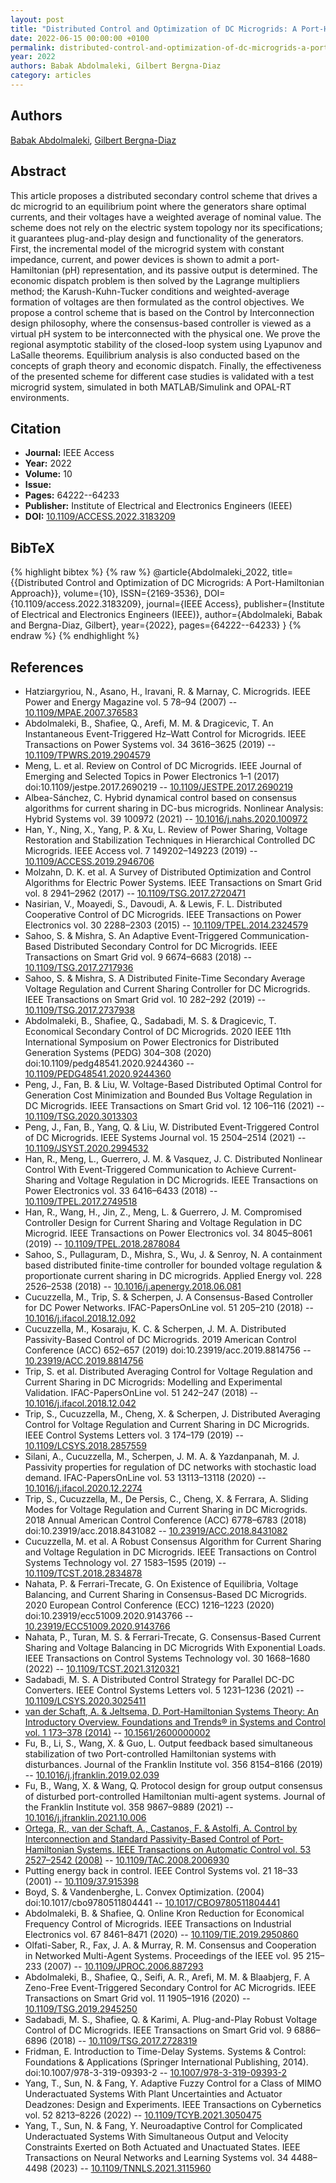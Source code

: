 ```yaml
---
layout: post
title: "Distributed Control and Optimization of DC Microgrids: A Port-Hamiltonian Approach"
date: 2022-06-15 00:00:00 +0100
permalink: distributed-control-and-optimization-of-dc-microgrids-a-port-hamiltonian-approach
year: 2022
authors: Babak Abdolmaleki, Gilbert Bergna-Diaz
category: articles
---
```

 
## Authors
[Babak Abdolmaleki](authors/babak_abdolmaleki), [Gilbert Bergna-Diaz](authors/gilbert_bergna_diaz)
 
## Abstract
This article proposes a distributed secondary control scheme that drives a dc microgrid to an equilibrium point where the generators share optimal currents, and their voltages have a weighted average of nominal value. The scheme does not rely on the electric system topology nor its specifications; it guarantees plug-and-play design and functionality of the generators. First, the incremental model of the microgrid system with constant impedance, current, and power devices is shown to admit a port-Hamiltonian (pH) representation, and its passive output is determined. The economic dispatch problem is then solved by the Lagrange multipliers method; the Karush-Kuhn-Tucker conditions and weighted-average formation of voltages are then formulated as the control objectives. We propose a control scheme that is based on the Control by Interconnection design philosophy, where the consensus-based controller is viewed as a virtual pH system to be interconnected with the physical one. We prove the regional asymptotic stability of the closed-loop system using Lyapunov and LaSalle theorems. Equilibrium analysis is also conducted based on the concepts of graph theory and economic dispatch. Finally, the effectiveness of the presented scheme for different case studies is validated with a test microgrid system, simulated in both MATLAB/Simulink and OPAL-RT environments.
 
## Citation
- **Journal:** IEEE Access
- **Year:** 2022
- **Volume:** 10
- **Issue:** 
- **Pages:** 64222--64233
- **Publisher:** Institute of Electrical and Electronics Engineers (IEEE)
- **DOI:** [10.1109/ACCESS.2022.3183209](https://doi.org/10.1109/ACCESS.2022.3183209)
 
## BibTeX
{% highlight bibtex %}
{% raw %}
@article{Abdolmaleki_2022,
  title={{Distributed Control and Optimization of DC Microgrids: A Port-Hamiltonian Approach}},
  volume={10},
  ISSN={2169-3536},
  DOI={10.1109/access.2022.3183209},
  journal={IEEE Access},
  publisher={Institute of Electrical and Electronics Engineers (IEEE)},
  author={Abdolmaleki, Babak and Bergna-Diaz, Gilbert},
  year={2022},
  pages={64222--64233}
}
{% endraw %}
{% endhighlight %}
 
## References
- Hatziargyriou, N., Asano, H., Iravani, R. & Marnay, C. Microgrids. IEEE Power and Energy Magazine vol. 5 78–94 (2007) -- [10.1109/MPAE.2007.376583](https://doi.org/10.1109/MPAE.2007.376583)
- Abdolmaleki, B., Shafiee, Q., Arefi, M. M. & Dragicevic, T. An Instantaneous Event-Triggered Hz–Watt Control for Microgrids. IEEE Transactions on Power Systems vol. 34 3616–3625 (2019) -- [10.1109/TPWRS.2019.2904579](https://doi.org/10.1109/TPWRS.2019.2904579)
- Meng, L. et al. Review on Control of DC Microgrids. IEEE Journal of Emerging and Selected Topics in Power Electronics 1–1 (2017) doi:10.1109/jestpe.2017.2690219 -- [10.1109/JESTPE.2017.2690219](https://doi.org/10.1109/JESTPE.2017.2690219)
- Albea-Sánchez, C. Hybrid dynamical control based on consensus algorithms for current sharing in DC-bus microgrids. Nonlinear Analysis: Hybrid Systems vol. 39 100972 (2021) -- [10.1016/j.nahs.2020.100972](https://doi.org/10.1016/j.nahs.2020.100972)
- Han, Y., Ning, X., Yang, P. & Xu, L. Review of Power Sharing, Voltage Restoration and Stabilization Techniques in Hierarchical Controlled DC Microgrids. IEEE Access vol. 7 149202–149223 (2019) -- [10.1109/ACCESS.2019.2946706](https://doi.org/10.1109/ACCESS.2019.2946706)
- Molzahn, D. K. et al. A Survey of Distributed Optimization and Control Algorithms for Electric Power Systems. IEEE Transactions on Smart Grid vol. 8 2941–2962 (2017) -- [10.1109/TSG.2017.2720471](https://doi.org/10.1109/TSG.2017.2720471)
- Nasirian, V., Moayedi, S., Davoudi, A. & Lewis, F. L. Distributed Cooperative Control of DC Microgrids. IEEE Transactions on Power Electronics vol. 30 2288–2303 (2015) -- [10.1109/TPEL.2014.2324579](https://doi.org/10.1109/TPEL.2014.2324579)
- Sahoo, S. & Mishra, S. An Adaptive Event-Triggered Communication-Based Distributed Secondary Control for DC Microgrids. IEEE Transactions on Smart Grid vol. 9 6674–6683 (2018) -- [10.1109/TSG.2017.2717936](https://doi.org/10.1109/TSG.2017.2717936)
- Sahoo, S. & Mishra, S. A Distributed Finite-Time Secondary Average Voltage Regulation and Current Sharing Controller for DC Microgrids. IEEE Transactions on Smart Grid vol. 10 282–292 (2019) -- [10.1109/TSG.2017.2737938](https://doi.org/10.1109/TSG.2017.2737938)
- Abdolmaleki, B., Shafiee, Q., Sadabadi, M. S. & Dragicevic, T. Economical Secondary Control of DC Microgrids. 2020 IEEE 11th International Symposium on Power Electronics for Distributed Generation Systems (PEDG) 304–308 (2020) doi:10.1109/pedg48541.2020.9244360 -- [10.1109/PEDG48541.2020.9244360](https://doi.org/10.1109/PEDG48541.2020.9244360)
- Peng, J., Fan, B. & Liu, W. Voltage-Based Distributed Optimal Control for Generation Cost Minimization and Bounded Bus Voltage Regulation in DC Microgrids. IEEE Transactions on Smart Grid vol. 12 106–116 (2021) -- [10.1109/TSG.2020.3013303](https://doi.org/10.1109/TSG.2020.3013303)
- Peng, J., Fan, B., Yang, Q. & Liu, W. Distributed Event-Triggered Control of DC Microgrids. IEEE Systems Journal vol. 15 2504–2514 (2021) -- [10.1109/JSYST.2020.2994532](https://doi.org/10.1109/JSYST.2020.2994532)
- Han, R., Meng, L., Guerrero, J. M. & Vasquez, J. C. Distributed Nonlinear Control With Event-Triggered Communication to Achieve Current-Sharing and Voltage Regulation in DC Microgrids. IEEE Transactions on Power Electronics vol. 33 6416–6433 (2018) -- [10.1109/TPEL.2017.2749518](https://doi.org/10.1109/TPEL.2017.2749518)
- Han, R., Wang, H., Jin, Z., Meng, L. & Guerrero, J. M. Compromised Controller Design for Current Sharing and Voltage Regulation in DC Microgrid. IEEE Transactions on Power Electronics vol. 34 8045–8061 (2019) -- [10.1109/TPEL.2018.2878084](https://doi.org/10.1109/TPEL.2018.2878084)
- Sahoo, S., Pullaguram, D., Mishra, S., Wu, J. & Senroy, N. A containment based distributed finite-time controller for bounded voltage regulation &amp; proportionate current sharing in DC microgrids. Applied Energy vol. 228 2526–2538 (2018) -- [10.1016/j.apenergy.2018.06.081](https://doi.org/10.1016/j.apenergy.2018.06.081)
- Cucuzzella, M., Trip, S. & Scherpen, J. A Consensus-Based Controller for DC Power Networks. IFAC-PapersOnLine vol. 51 205–210 (2018) -- [10.1016/j.ifacol.2018.12.092](https://doi.org/10.1016/j.ifacol.2018.12.092)
- Cucuzzella, M., Kosaraju, K. C. & Scherpen, J. M. A. Distributed Passivity-Based Control of DC Microgrids. 2019 American Control Conference (ACC) 652–657 (2019) doi:10.23919/acc.2019.8814756 -- [10.23919/ACC.2019.8814756](https://doi.org/10.23919/ACC.2019.8814756)
- Trip, S. et al. Distributed Averaging Control for Voltage Regulation and Current Sharing in DC Microgrids: Modelling and Experimental Validation. IFAC-PapersOnLine vol. 51 242–247 (2018) -- [10.1016/j.ifacol.2018.12.042](https://doi.org/10.1016/j.ifacol.2018.12.042)
- Trip, S., Cucuzzella, M., Cheng, X. & Scherpen, J. Distributed Averaging Control for Voltage Regulation and Current Sharing in DC Microgrids. IEEE Control Systems Letters vol. 3 174–179 (2019) -- [10.1109/LCSYS.2018.2857559](https://doi.org/10.1109/LCSYS.2018.2857559)
- Silani, A., Cucuzzella, M., Scherpen, J. M. A. & Yazdanpanah, M. J. Passivity properties for regulation of DC networks with stochastic load demand. IFAC-PapersOnLine vol. 53 13113–13118 (2020) -- [10.1016/j.ifacol.2020.12.2274](https://doi.org/10.1016/j.ifacol.2020.12.2274)
- Trip, S., Cucuzzella, M., De Persis, C., Cheng, X. & Ferrara, A. Sliding Modes for Voltage Regulation and Current Sharing in DC Microgrids. 2018 Annual American Control Conference (ACC) 6778–6783 (2018) doi:10.23919/acc.2018.8431082 -- [10.23919/ACC.2018.8431082](https://doi.org/10.23919/ACC.2018.8431082)
- Cucuzzella, M. et al. A Robust Consensus Algorithm for Current Sharing and Voltage Regulation in DC Microgrids. IEEE Transactions on Control Systems Technology vol. 27 1583–1595 (2019) -- [10.1109/TCST.2018.2834878](https://doi.org/10.1109/TCST.2018.2834878)
- Nahata, P. & Ferrari-Trecate, G. On Existence of Equilibria, Voltage Balancing, and Current Sharing in Consensus-Based DC Microgrids. 2020 European Control Conference (ECC) 1216–1223 (2020) doi:10.23919/ecc51009.2020.9143766 -- [10.23919/ECC51009.2020.9143766](https://doi.org/10.23919/ECC51009.2020.9143766)
- Nahata, P., Turan, M. S. & Ferrari-Trecate, G. Consensus-Based Current Sharing and Voltage Balancing in DC Microgrids With Exponential Loads. IEEE Transactions on Control Systems Technology vol. 30 1668–1680 (2022) -- [10.1109/TCST.2021.3120321](https://doi.org/10.1109/TCST.2021.3120321)
- Sadabadi, M. S. A Distributed Control Strategy for Parallel DC-DC Converters. IEEE Control Systems Letters vol. 5 1231–1236 (2021) -- [10.1109/LCSYS.2020.3025411](https://doi.org/10.1109/LCSYS.2020.3025411)
- [van der Schaft, A. & Jeltsema, D. Port-Hamiltonian Systems Theory: An Introductory Overview. Foundations and Trends® in Systems and Control vol. 1 173–378 (2014)](port-hamiltonian-systems-theory-an-introductory-overview-journal) -- [10.1561/2600000002](https://doi.org/10.1561/2600000002)
- Fu, B., Li, S., Wang, X. & Guo, L. Output feedback based simultaneous stabilization of two Port-controlled Hamiltonian systems with disturbances. Journal of the Franklin Institute vol. 356 8154–8166 (2019) -- [10.1016/j.jfranklin.2019.02.039](https://doi.org/10.1016/j.jfranklin.2019.02.039)
- Fu, B., Wang, X. & Wang, Q. Protocol design for group output consensus of disturbed port-controlled Hamiltonian multi-agent systems. Journal of the Franklin Institute vol. 358 9867–9889 (2021) -- [10.1016/j.jfranklin.2021.10.006](https://doi.org/10.1016/j.jfranklin.2021.10.006)
- [Ortega, R., van der Schaft, A., Castanos, F. & Astolfi, A. Control by Interconnection and Standard Passivity-Based Control of Port-Hamiltonian Systems. IEEE Transactions on Automatic Control vol. 53 2527–2542 (2008)](control-by-interconnection-and-standard-passivity-based-control-of-port-hamiltonian-systems) -- [10.1109/TAC.2008.2006930](https://doi.org/10.1109/TAC.2008.2006930)
- Putting energy back in control. IEEE Control Systems vol. 21 18–33 (2001) -- [10.1109/37.915398](https://doi.org/10.1109/37.915398)
- Boyd, S. & Vandenberghe, L. Convex Optimization. (2004) doi:10.1017/cbo9780511804441 -- [10.1017/CBO9780511804441](https://doi.org/10.1017/CBO9780511804441)
- Abdolmaleki, B. & Shafiee, Q. Online Kron Reduction for Economical Frequency Control of Microgrids. IEEE Transactions on Industrial Electronics vol. 67 8461–8471 (2020) -- [10.1109/TIE.2019.2950860](https://doi.org/10.1109/TIE.2019.2950860)
- Olfati-Saber, R., Fax, J. A. & Murray, R. M. Consensus and Cooperation in Networked Multi-Agent Systems. Proceedings of the IEEE vol. 95 215–233 (2007) -- [10.1109/JPROC.2006.887293](https://doi.org/10.1109/JPROC.2006.887293)
- Abdolmaleki, B., Shafiee, Q., Seifi, A. R., Arefi, M. M. & Blaabjerg, F. A Zeno-Free Event-Triggered Secondary Control for AC Microgrids. IEEE Transactions on Smart Grid vol. 11 1905–1916 (2020) -- [10.1109/TSG.2019.2945250](https://doi.org/10.1109/TSG.2019.2945250)
- Sadabadi, M. S., Shafiee, Q. & Karimi, A. Plug-and-Play Robust Voltage Control of DC Microgrids. IEEE Transactions on Smart Grid vol. 9 6886–6896 (2018) -- [10.1109/TSG.2017.2728319](https://doi.org/10.1109/TSG.2017.2728319)
- Fridman, E. Introduction to Time-Delay Systems. Systems &amp; Control: Foundations &amp; Applications (Springer International Publishing, 2014). doi:10.1007/978-3-319-09393-2 -- [10.1007/978-3-319-09393-2](https://doi.org/10.1007/978-3-319-09393-2)
- Yang, T., Sun, N. & Fang, Y. Adaptive Fuzzy Control for a Class of MIMO Underactuated Systems With Plant Uncertainties and Actuator Deadzones: Design and Experiments. IEEE Transactions on Cybernetics vol. 52 8213–8226 (2022) -- [10.1109/TCYB.2021.3050475](https://doi.org/10.1109/TCYB.2021.3050475)
- Yang, T., Sun, N. & Fang, Y. Neuroadaptive Control for Complicated Underactuated Systems With Simultaneous Output and Velocity Constraints Exerted on Both Actuated and Unactuated States. IEEE Transactions on Neural Networks and Learning Systems vol. 34 4488–4498 (2023) -- [10.1109/TNNLS.2021.3115960](https://doi.org/10.1109/TNNLS.2021.3115960)

